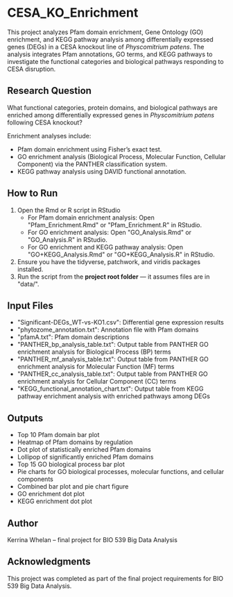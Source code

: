 # CESA_KO_Enrichment

This project analyzes Pfam domain enrichment, Gene Ontology (GO) enrichment, and KEGG pathway analysis among differentially expressed genes (DEGs) in a CESA knockout line of *Physcomitrium patens*. The analysis integrates Pfam annotations, GO terms, and KEGG pathways to investigate the functional categories and biological pathways responding to CESA disruption.

## Research Question

What functional categories, protein domains, and biological pathways are enriched among differentially expressed genes in *Physcomitrium patens* following CESA knockout?

Enrichment analyses include:

- Pfam domain enrichment using Fisher’s exact test.
- GO enrichment analysis (Biological Process, Molecular Function, Cellular Component) via the PANTHER classification system.
- KEGG pathway analysis using DAVID functional annotation.


## How to Run

1. Open the Rmd or R script in RStudio
   - For Pfam domain enrichment analysis: Open "Pfam_Enrichment.Rmd" or "Pfam_Enrichment.R" in RStudio.
   - For GO enrichment analysis: Open "GO_Analysis.Rmd" or "GO_Analysis.R" in RStudio.
   - For GO enrichment and KEGG pathway analysis: Open "GO+KEGG_Analysis.Rmd" or "GO+KEGG_Analysis.R" in RStudio.
2. Ensure you have the tidyverse, patchwork, and viridis packages installed.
3. Run the script from the **project root folder** — it assumes files are in "data/".

## Input Files

- "Significant-DEGs_WT-vs-KO1.csv": Differential gene expression results
- "phytozome_annotation.txt": Annotation file with Pfam domains
- "pfamA.txt": Pfam domain descriptions
- "PANTHER_bp_analysis_table.txt": Output table from PANTHER GO enrichment analysis for Biological Process (BP) terms
- "PANTHER_mf_analysis_table.txt": Output table from PANTHER GO enrichment analysis for Molecular Function (MF) terms
- "PANTHER_cc_analysis_table.txt": Output table from PANTHER GO enrichment analysis for Cellular Component (CC) terms
- "KEGG_functional_annotation_chart.txt": Output table from KEGG pathway enrichment analysis with enriched pathways among DEGs
  

## Outputs

- Top 10 Pfam domain bar plot
- Heatmap of Pfam domains by regulation
- Dot plot of statistically enriched Pfam domains
- Lollipop of significantly enriched Pfam domains
- Top 15 GO biological process bar plot
- Pie charts for GO biological processes, molecular functions, and cellular components
- Combined bar plot and pie chart figure
- GO enrichment dot plot
- KEGG enrichment dot plot


## Author

Kerrina Whelan – final project for BIO 539 Big Data Analysis

## Acknowledgments

This project was completed as part of the final project requirements for BIO 539 Big Data Analysis.



